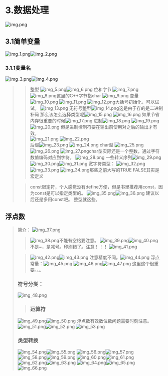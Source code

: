 # 3.数据处理
![img.png](图片内容/第三章图片/img.png)
## 3.1简单变量
![img_1.png](图片内容/第三章图片/img_1.png)![img_2.png](图片内容/第三章图片/img_2.png)
### 3.1.1变量名
![img_3.png](图片内容/第三章图片/img_3.png)![img_4.png](图片内容/第三章图片/img_4.png)
> >整型
> ![img_5.png](图片内容/第三章图片/img_5.png)![img_6.png](图片内容/第三章图片/img_6.png)
> 位和字节
> ![img_7.png](图片内容/第三章图片/img_7.png)![img_8.png](图片内容/第三章图片/img_8.png)这里的C++字节指char
> ![img_9.png](图片内容/第三章图片/img_9.png)
> 变量
>![img_10.png](图片内容/第三章图片/img_10.png)
> ![img_11.png](图片内容/第三章图片/img_11.png)
> ![img_12.png](图片内容/第三章图片/img_12.png)大括号初始化，可以试试。
> ![img_13.png](图片内容/第三章图片/img_13.png)
> 无符号整型![img_14.png](图片内容/第三章图片/img_14.png)这是由于存的是二进制补码
> 那么该怎么选择类型呢![img_15.png](图片内容/第三章图片/img_15.png)
> ![img_16.png](图片内容/第三章图片/img_16.png)
> 如果节省内存很重要的时候![img_17.png](图片内容/第三章图片/img_17.png)
> 进制![img_18.png](图片内容/第三章图片/img_18.png)
> ![img_19.png](图片内容/第三章图片/img_19.png)![img_20.png](图片内容/第三章图片/img_20.png)
> 但是进制控制符要在输出前使用对之后的输出才有效。  
> ![img_21.png](图片内容/第三章图片/img_21.png)
> ![img_22.png](图片内容/第三章图片/img_22.png)  
> 后缀![img_23.png](图片内容/第三章图片/img_23.png)
> ![img_24.png](图片内容/第三章图片/img_24.png)
> char型
> ![img_25.png](图片内容/第三章图片/img_25.png)![img_26.png](图片内容/第三章图片/img_26.png)
> ![img_27.png](图片内容/第三章图片/img_27.png)char型实际还是一个整数，通过字符数值编码对应到字符。
> ![img_28.png](图片内容/第三章图片/img_28.png)
> 一些转义序列![img_29.png](图片内容/第三章图片/img_29.png)
> ![img_30.png](图片内容/第三章图片/img_30.png)![img_31.png](图片内容/第三章图片/img_31.png)
> 宽字符类型：  ![img_32.png](图片内容/第三章图片/img_32.png)
> ![img_33.png](图片内容/第三章图片/img_33.png)
> ![img_34.png](图片内容/第三章图片/img_34.png)那些之前大写的TRUE FALSE其实是宏定义
> 
> >const限定符，个人感觉没有define方便，但是书里推荐用const，因为const是可以指定类型的。
> ![img_35.png](图片内容/第三章图片/img_35.png)![img_36.png](图片内容/第三章图片/img_36.png)
> 建议以后还是多用const吧。
整型就这些。
## 浮点数
> 简介：
> ![img_37.png](图片内容/第三章图片/img_37.png)
> >![img_38.png](图片内容/第三章图片/img_38.png)不能有空格要注意。
> ![img_39.png](图片内容/第三章图片/img_39.png)![img_40.png](图片内容/第三章图片/img_40.png)
> 不是~，是减号。印刷错了。注意！！！
> ![img_41.png](图片内容/第三章图片/img_41.png)
> 
> >![img_42.png](图片内容/第三章图片/img_42.png)![img_43.png](图片内容/第三章图片/img_43.png)
> 注意精度不同。![img_44.png](图片内容/第三章图片/img_44.png)
> 浮点常量：![img_45.png](图片内容/第三章图片/img_45.png)
> ![img_46.png](图片内容/第三章图片/img_46.png)![img_47.png](图片内容/第三章图片/img_47.png)
> 这里这个很重要。。。
> ### 符号分类：
> ![img_48.png](图片内容/第三章图片/img_48.png)
> 
> >### 运算符
> ![img_49.png](图片内容/第三章图片/img_49.png)![img_50.png](图片内容/第三章图片/img_50.png)
> 浮点数有效数位数问题需要时刻注意。
> ![img_51.png](图片内容/第三章图片/img_51.png)![img_52.png](图片内容/第三章图片/img_52.png)
> ![img_53.png](图片内容/第三章图片/img_53.png)
> ### 类型转换
> ![img_54.png](图片内容/第三章图片/img_54.png)![img_55.png](图片内容/第三章图片/img_55.png)
> ![img_56.png](图片内容/第三章图片/img_56.png)![img_57.png](图片内容/第三章图片/img_57.png)
> ![img_58.png](图片内容/第三章图片/img_58.png)![img_59.png](图片内容/第三章图片/img_59.png)
> ![img_60.png](图片内容/第三章图片/img_60.png)![img_61.png](图片内容/第三章图片/img_61.png)
> ![img_62.png](图片内容/第三章图片/img_62.png)![img_63.png](图片内容/第三章图片/img_63.png)
> ![img_64.png](图片内容/第三章图片/img_64.png)![img_65.png](图片内容/第三章图片/img_65.png)
> ![img_66.png](图片内容/第三章图片/img_66.png)
